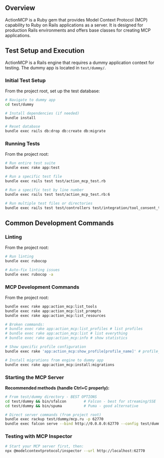 ## Overview

ActionMCP is a Ruby gem that provides Model Context Protocol (MCP) capability to Ruby on Rails applications as a server. It is designed for production Rails environments and offers base classes for creating MCP applications.

## Test Setup and Execution

ActionMCP is a Rails engine that requires a dummy application context for testing. The dummy app is located in `test/dummy/`.

### Initial Test Setup

From the project root, set up the test database:

```bash
# Navigate to dummy app
cd test/dummy

# Install dependencies (if needed)
bundle install

# Reset database 
bundle exec rails db:drop db:create db:migrate
```

### Running Tests

From the project root:

```bash
# Run entire test suite
bundle exec rake app:test

# Run a specific test file
bundle exec rails test test/action_mcp_test.rb

# Run a specific test by line number
bundle exec rails test test/action_mcp_test.rb:6

# Run multiple test files or directories
bundle exec rails test test/controllers test/integration/tool_consent_test.rb
```


## Common Development Commands

### Linting

From the project root:

```bash
# Run linting
bundle exec rubocop

# Auto-fix linting issues
bundle exec rubocop -a
```

### MCP Development Commands

From the project root:

```bash
bundle exec rake app:action_mcp:list_tools
bundle exec rake app:action_mcp:list_prompts
bundle exec rake app:action_mcp:list_resources

# Broken commands:
# bundle exec rake app:action_mcp:list_profiles # list profiles
# bundle exec rake app:action_mcp:list # list everything
# bundle exec rake app:action_mcp:info # show statistics

# Show specific profile configuration
bundle exec rake 'app:action_mcp:show_profile[profile_name]' # profile_name=primary (default)

# Install migrations from engine to dummy app
bundle exec rake app:action_mcp:install:migrations
```

### Starting the MCP Server

**Recommended methods (handle Ctrl+C properly):**

```bash
# From test/dummy directory - BEST OPTIONS
cd test/dummy && bin/sfalcon        # Falcon - best for streaming/SSE
cd test/dummy && bin/spuma          # Puma - good alternative

# Direct server commands (from project root)
bundle exec rackup test/dummy/mcp.ru -p 62770
bundle exec falcon serve --bind http://0.0.0.0:62770 --config test/dummy/mcp.ru
```

### Testing with MCP Inspector

```bash
# Start your MCP server first, then:
npx @modelcontextprotocol/inspector --url http://localhost:62770
```